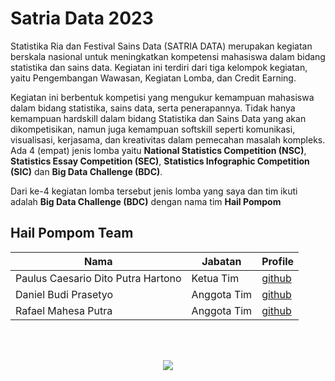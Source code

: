 # Satria Data 2023

Statistika Ria dan Festival Sains Data (SATRIA DATA) merupakan kegiatan berskala nasional untuk meningkatkan kompetensi mahasiswa dalam bidang statistika dan sains data. Kegiatan ini terdiri dari tiga kelompok kegiatan, yaitu Pengembangan Wawasan, Kegiatan Lomba, dan Credit Earning.

Kegiatan ini berbentuk kompetisi yang mengukur kemampuan mahasiswa dalam bidang statistika, sains data, serta penerapannya. Tidak hanya kemampuan hardskill dalam bidang Statistika dan Sains Data yang akan dikompetisikan, namun juga kemampuan softskill seperti komunikasi, visualisasi, kerjasama, dan kreativitas dalam pemecahan masalah kompleks. Ada 4 (empat) jenis lomba yaitu **National Statistics Competition (NSC)**, **Statistics Essay Competition (SEC)**, **Statistics Infographic Competition (SIC)** dan **Big Data Challenge (BDC)**.

Dari ke-4 kegiatan lomba tersebut jenis lomba yang saya dan tim ikuti adalah **Big Data Challenge (BDC)** dengan nama tim **Hail Pompom**

## Hail Pompom Team
| Nama | Jabatan | Profile |
|------|---------|---------|
| Paulus Caesario Dito Putra Hartono | Ketua Tim | [github](https://github.com/caesariodito) |
| Daniel Budi Prasetyo | Anggota Tim | [github](https://github.com/danielprasetyo7952) |
| Rafael Mahesa Putra | Anggota Tim | [github](https://github.com/rafaelmahesa) |

<br><br>

<div align='center'>
    <img src="https://media.tenor.com/VtFUW-durpoAAAAC/kururin-kuru-kuru.gif">
</div>